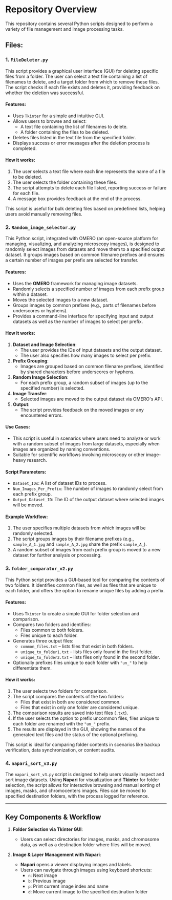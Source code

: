# Repository Overview

This repository contains several Python scripts designed to perform a variety of file management and image processing tasks.

## Files:

### 1. `FileDeleter.py`
This script provides a graphical user interface (GUI) for deleting specific files from a folder. The user can select a text file containing a list of filenames to delete, and a target folder from which to remove these files. The script checks if each file exists and deletes it, providing feedback on whether the deletion was successful.

#### Features:
- Uses `Tkinter` for a simple and intuitive GUI.
- Allows users to browse and select:
  - A text file containing the list of filenames to delete.
  - A folder containing the files to be deleted.
- Deletes files listed in the text file from the specified folder.
- Displays success or error messages after the deletion process is completed.

#### How it works:
1. The user selects a text file where each line represents the name of a file to be deleted.
2. The user selects the folder containing these files.
3. The script attempts to delete each file listed, reporting success or failure for each file.
4. A message box provides feedback at the end of the process.

This script is useful for bulk deleting files based on predefined lists, helping users avoid manually removing files.

### 2. `Random_image_selector.py`
This Python script, integrated with OMERO (an open-source platform for managing, visualizing, and analyzing microscopy images), is designed to randomly select images from datasets and move them to a specified output dataset. It groups images based on common filename prefixes and ensures a certain number of images per prefix are selected for transfer.

#### Features:
- Uses the **OMERO** framework for managing image datasets.
- Randomly selects a specified number of images from each prefix group within a dataset.
- Moves the selected images to a new dataset.
- Groups images by common prefixes (e.g., parts of filenames before underscores or hyphens).
- Provides a command-line interface for specifying input and output datasets as well as the number of images to select per prefix.

#### How it works:
1. **Dataset and Image Selection**: 
   - The user provides the IDs of input datasets and the output dataset.
   - The user also specifies how many images to select per prefix.
2. **Prefix Grouping**:
   - Images are grouped based on common filename prefixes, identified by shared characters before underscores or hyphens.
3. **Random Image Selection**:
   - For each prefix group, a random subset of images (up to the specified number) is selected.
4. **Image Transfer**:
   - Selected images are moved to the output dataset via OMERO's API.
5. **Output**:
   - The script provides feedback on the moved images or any encountered errors.

#### Use Cases:
- This script is useful in scenarios where users need to analyze or work with a random subset of images from large datasets, especially when images are organized by naming conventions.
- Suitable for scientific workflows involving microscopy or other image-heavy research.

#### Script Parameters:
- `Dataset_IDs`: A list of dataset IDs to process.
- `Num_Images_Per_Prefix`: The number of images to randomly select from each prefix group.
- `Output_Dataset_ID`: The ID of the output dataset where selected images will be moved.

#### Example Workflow:
1. The user specifies multiple datasets from which images will be randomly selected.
2. The script groups images by their filename prefixes (e.g., `sample_A_1.jpg` and `sample_A_2.jpg` share the prefix `sample_A_`).
3. A random subset of images from each prefix group is moved to a new dataset for further analysis or processing.

### 3. `folder_comparator_v2.py`
This Python script provides a GUI-based tool for comparing the contents of two folders. It identifies common files, as well as files that are unique to each folder, and offers the option to rename unique files by adding a prefix.

#### Features:
- Uses `Tkinter` to create a simple GUI for folder selection and comparison.
- Compares two folders and identifies:
  - Files common to both folders.
  - Files unique to each folder.
- Generates three output files:
  - `common_files.txt` – lists files that exist in both folders.
  - `unique_to_folder1.txt` – lists files only found in the first folder.
  - `unique_to_folder2.txt` – lists files only found in the second folder.
- Optionally prefixes files unique to each folder with `"un_"` to help differentiate them.

#### How it works:
1. The user selects two folders for comparison.
2. The script compares the contents of the two folders:
   - Files that exist in both are considered common.
   - Files that exist in only one folder are considered unique.
3. The comparison results are saved into text files (`.txt`).
4. If the user selects the option to prefix uncommon files, files unique to each folder are renamed with the `"un_"` prefix.
5. The results are displayed in the GUI, showing the names of the generated text files and the status of the optional prefixing.

This script is ideal for comparing folder contents in scenarios like backup verification, data synchronization, or content audits.

### 4. `napari_sort_v3.py`
The `napari_sort_v3.py` script is designed to help users visually inspect and sort image datasets. Using **Napari** for visualization and **Tkinter** for folder selection, the script allows for interactive browsing and manual sorting of images, masks, and chromocenters images. Files can be moved to specified destination folders, with the process logged for reference.

---

## Key Components & Workflow

1. **Folder Selection via Tkinter GUI**:
    - Users can select directories for images, masks, and chromosome data, as well as a destination folder where files will be moved.

2. **Image & Layer Management with Napari**:
    - **Napari** opens a viewer displaying images and labels.
    - Users can navigate through images using keyboard shortcuts:
        - `n`: Next image
        - `b`: Previous image
        - `p`: Print current image index and name
        - `d`: Move current image to the specified destination folder
